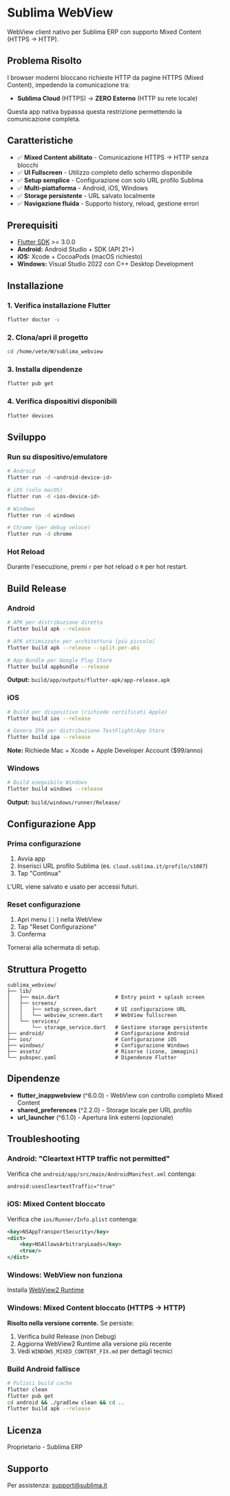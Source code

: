 # Sublima WebView

WebView client nativo per Sublima ERP con supporto Mixed Content (HTTPS → HTTP).

## Problema Risolto

I browser moderni bloccano richieste HTTP da pagine HTTPS (Mixed Content), impedendo la comunicazione tra:
- **Sublima Cloud** (HTTPS) → **ZERO Esterno** (HTTP su rete locale)

Questa app nativa bypassa questa restrizione permettendo la comunicazione completa.

## Caratteristiche

- ✅ **Mixed Content abilitato** - Comunicazione HTTPS → HTTP senza blocchi
- ✅ **UI Fullscreen** - Utilizzo completo dello schermo disponibile
- ✅ **Setup semplice** - Configurazione con solo URL profilo Sublima
- ✅ **Multi-piattaforma** - Android, iOS, Windows
- ✅ **Storage persistente** - URL salvato localmente
- ✅ **Navigazione fluida** - Supporto history, reload, gestione errori

## Prerequisiti

- [Flutter SDK](https://docs.flutter.dev/get-started/install) >= 3.0.0
- **Android:** Android Studio + SDK (API 21+)
- **iOS:** Xcode + CocoaPods (macOS richiesto)
- **Windows:** Visual Studio 2022 con C++ Desktop Development

## Installazione

### 1. Verifica installazione Flutter

```bash
flutter doctor -v
```

### 2. Clona/apri il progetto

```bash
cd /home/vete/W/sublima_webview
```

### 3. Installa dipendenze

```bash
flutter pub get
```

### 4. Verifica dispositivi disponibili

```bash
flutter devices
```

## Sviluppo

### Run su dispositivo/emulatore

```bash
# Android
flutter run -d <android-device-id>

# iOS (solo macOS)
flutter run -d <ios-device-id>

# Windows
flutter run -d windows

# Chrome (per debug veloce)
flutter run -d chrome
```

### Hot Reload

Durante l'esecuzione, premi `r` per hot reload o `R` per hot restart.

## Build Release

### Android

```bash
# APK per distribuzione diretta
flutter build apk --release

# APK ottimizzato per architettura (più piccolo)
flutter build apk --release --split-per-abi

# App Bundle per Google Play Store
flutter build appbundle --release
```

**Output:** `build/app/outputs/flutter-apk/app-release.apk`

### iOS

```bash
# Build per dispositivo (richiede certificati Apple)
flutter build ios --release

# Genera IPA per distribuzione TestFlight/App Store
flutter build ipa --release
```

**Note:** Richiede Mac + Xcode + Apple Developer Account ($99/anno)

### Windows

```bash
# Build eseguibile Windows
flutter build windows --release
```

**Output:** `build/windows/runner/Release/`

## Configurazione App

### Prima configurazione

1. Avvia app
2. Inserisci URL profilo Sublima (es. `cloud.sublima.it/profilo/s1087`)
3. Tap "Continua"

L'URL viene salvato e usato per accessi futuri.

### Reset configurazione

1. Apri menu (⋮) nella WebView
2. Tap "Reset Configurazione"
3. Conferma

Tornerai alla schermata di setup.

## Struttura Progetto

```
sublima_webview/
├── lib/
│   ├── main.dart                  # Entry point + splash screen
│   ├── screens/
│   │   ├── setup_screen.dart      # UI configurazione URL
│   │   └── webview_screen.dart    # WebView fullscreen
│   └── services/
│       └── storage_service.dart   # Gestione storage persistente
├── android/                       # Configurazione Android
├── ios/                           # Configurazione iOS
├── windows/                       # Configurazione Windows
├── assets/                        # Risorse (icone, immagini)
└── pubspec.yaml                   # Dipendenze Flutter
```

## Dipendenze

- **flutter_inappwebview** (^6.0.0) - WebView con controllo completo Mixed Content
- **shared_preferences** (^2.2.0) - Storage locale per URL profilo
- **url_launcher** (^6.1.0) - Apertura link esterni (opzionale)

## Troubleshooting

### Android: "Cleartext HTTP traffic not permitted"

Verifica che `android/app/src/main/AndroidManifest.xml` contenga:
```xml
android:usesCleartextTraffic="true"
```

### iOS: Mixed Content bloccato

Verifica che `ios/Runner/Info.plist` contenga:
```xml
<key>NSAppTransportSecurity</key>
<dict>
    <key>NSAllowsArbitraryLoads</key>
    <true/>
</dict>
```

### Windows: WebView non funziona

Installa [WebView2 Runtime](https://developer.microsoft.com/microsoft-edge/webview2/)

### Windows: Mixed Content bloccato (HTTPS → HTTP)

**Risolto nella versione corrente.** Se persiste:
1. Verifica build Release (non Debug)
2. Aggiorna WebView2 Runtime alla versione più recente
3. Vedi `WINDOWS_MIXED_CONTENT_FIX.md` per dettagli tecnici

### Build Android fallisce

```bash
# Pulisci build cache
flutter clean
flutter pub get
cd android && ./gradlew clean && cd ..
flutter build apk --release
```

## Licenza

Proprietario - Sublima ERP

## Supporto

Per assistenza: [support@sublima.it](mailto:support@sublima.it)
